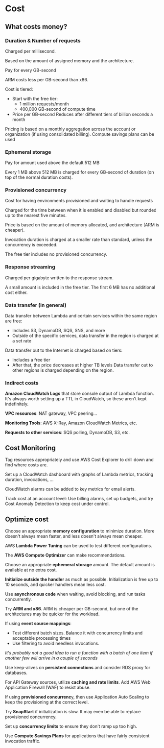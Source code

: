 # Cost

## What costs money?

### Duration & Number of requests

Charged per millisecond.

Based on the amount of assigned memory and the architecture.

Pay for every GB-second

ARM costs less per GB-second than x86.

Cost is tiered:
- Start with the free tier:
  - 1 million requests/month
  - 400,000 GB-second of compute time
- Price per GB-second Reduces after different tiers of billion seconds a month

Pricing is based on a monthly aggregation across the account or organization (if using consolidated billing). Compute savings plans can be used


### Ephemeral storage

Pay for amount used above the default 512 MB

Every 1 MB above 512 MB is charged for every GB-second of duration (on top of the normal duration costs).


### Provisioned concurrency

Cost for having environments provisioned and waiting to handle requests

Charged for the time between when it is enabled and disabled but rounded up to the nearest five minutes.

Price is based on the amount of memory allocated, and architecture (ARM is cheaper).

Invocation duration is charged at a smaller rate than standard, unless the concurrency is exceeded.

The free tier includes no provisioned concurrency.

### Response streaming

Charged per gigabyte written to the response stream.

A small amount is included in the free tier. The first 6 MB has no additional cost either.


### Data transfer (in general)

Data transfer between Lambda and certain services within the same region are free:
- Includes S3, DynamoDB, SQS, SNS, and more
- Outside of the specific services, data transfer in the region is charged at a set rate

Data transfer out to the Internet is charged based on tiers:
- Includes a free tier
- After that, the price decreases at higher TB levels
Data transfer out to other regions is charged depending on the region.


### Indirect costs

**Amazon CloudWatch Logs** that store console output of Lambda function. It's always worth setting up a TTL in CloudWatch,
so these aren't kept indefinitely.

**VPC resources**: NAT gateway, VPC peering...

**Monitoring Tools**: AWS X-Ray, Amazon CloudWatch Metrics, etc.

**Requests to other services**: SQS polling, DynamoDB, S3, etc.


## Cost Monitoring

Tag resources appropriately and use AWS Cost Explorer to drill down and find where costs are.

Set up a CloudWatch dashboard with graphs of Lambda metrics, tracking duration, invocations, ...

CloudWatch alarms can be added to key metrics for email alerts.

Track cost at an account level: Use billing alarms, set up budgets, and try Cost Anomaly Detection to keep cost under control.


## Optimize cost

Choose an appropriate **memory configuration** to minimize duration. More doesn't always mean faster, and less doesn't always mean cheaper.

AWS **Lambda Power Tuning** can be used to test different configurations.

The **AWS Compute Optimizer** can make recommendations.

Choose an appropriate **ephemeral storage** amount. The default amount is available at no extra cost.

**Initialize outside the handler** as much as possible. Initialization is free up to 10 seconds, and quicker handlers mean less cost.

Use **asynchronous code** when waiting, avoid blocking, and run tasks concurrently.

Try **ARM and x86**. ARM is cheaper per GB-second, but one of the architectures may be quicker for the workload.

If using **event source mappings**:
- Test different batch sizes. Balance it with concurrency limits and acceptable processing times
- Use filtering to avoid needless invocations.

*It's probably not a good idea to run a function
with a batch of one item if another few will arrive
in a couple of seconds*

Use keep-alives on **persistent connections** and consider RDS proxy for databases.

For API Gateway sources, utilize **caching and rate limits**. Add AWS Web Application Firewall (WAF) to resist abuse.

If using **provisioned concurrenc**y, then use Application Auto Scaling to keep the provisioning at the correct level.

Try **SnapStart** if initialization is slow. It may even be able to replace provisioned concurrency.

Set up **concurrency limits** to ensure they don't ramp up too high.

Use **Compute Savings Plans** for applications that have fairly
consistent invocation traffic.